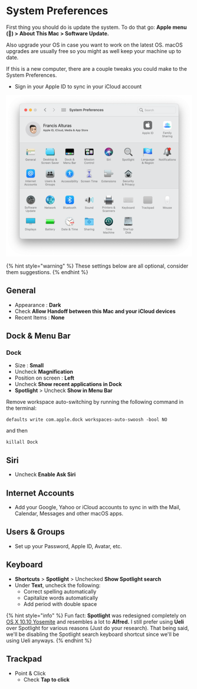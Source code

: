 # System Preferences

First thing you should do is update the system. To do that go: **Apple menu \(\) &gt; About This Mac &gt; Software Update.**

Also upgrade your OS in case you want to work on the latest OS. macOS upgrades are usually free so you might as well keep your machine up to date.

If this is a new computer, there are a couple tweaks you could make to the System Preferences.

* Sign in your Apple ID to sync in your iCloud account

![Big Sur System Preferences](../../.gitbook/assets/image%20%2812%29.png)

{% hint style="warning" %}
These settings below are all optional, consider them suggestions.
{% endhint %}

## General

* Appearance : **Dark**
* Check **Allow Handoff between this Mac and your iCloud devices**
* Recent Items : **None**

## Dock & Menu Bar

### Dock

* Size : **Small**
* Uncheck **Magnification**
* Position on screen : **Left**
* Uncheck **Show recent applications in Dock**
* **Spotlight** &gt; Uncheck **Show in Menu Bar**

Remove workspace auto-switching by running the following command in the terminal:

```text
defaults write com.apple.dock workspaces-auto-swoosh -bool NO
```

and then

```text
killall Dock
```

## Siri

* Uncheck **Enable Ask Siri**

## Internet Accounts

* Add your Google, Yahoo or iCloud accounts to sync in with the Mail, Calendar, Messages and other macOS apps.

## Users & Groups

* Set up your Password, Apple ID, Avatar, etc.

## Keyboard

* **Shortcuts** &gt; **Spotlight** &gt; Unchecked **Show Spotlight search** 
* Under **Text**, uncheck the following:
  * Correct spelling automatically
  * Capitalize words automatically
  * Add period with double space

{% hint style="info" %}
Fun fact: **Spotlight** was redesigned completely on [OS X 10.10 Yosemite](https://en.wikipedia.org/wiki/OS_X_Yosemite) and resembles a lot to **Alfred.** I still prefer using **Ueli** over Spotlight for various reasons \(Just do your research\). That being said, we'll be disabling the Spotlight search keyboard shortcut since we'll be using Ueli anyways.
{% endhint %}

## Trackpad

* Point & Click
  * Check **Tap to click**


